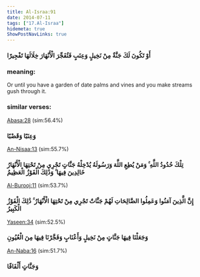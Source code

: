 ```yaml
---
title: Al-Israa:91
date: 2014-07-11
tags: ["17.Al-Israa"]
hidemeta: true 
ShowPostNavLinks: true 
---
```

### أَوْ تَكُونَ لَكَ جَنَّةٌ مِنْ نَخِيلٍ وَعِنَبٍ فَتُفَجِّرَ الْأَنْهَارَ خِلَالَهَا تَفْجِيرًا
### meaning: 
Or until you have a garden of date palms and vines and you make streams gush through it.
### similar verses: 

[Abasa:28](/80/28) (sim:56.4%)

### وَعِنَبًا وَقَضْبًا

[An-Nisaa:13](/4/13) (sim:55.7%)

### تِلْكَ حُدُودُ اللَّهِ ۚ وَمَنْ يُطِعِ اللَّهَ وَرَسُولَهُ يُدْخِلْهُ جَنَّاتٍ تَجْرِي مِنْ تَحْتِهَا الْأَنْهَارُ خَالِدِينَ فِيهَا ۚ وَذَٰلِكَ الْفَوْزُ الْعَظِيمُ

[Al-Burooj:11](/85/11) (sim:53.7%)

### إِنَّ الَّذِينَ آمَنُوا وَعَمِلُوا الصَّالِحَاتِ لَهُمْ جَنَّاتٌ تَجْرِي مِنْ تَحْتِهَا الْأَنْهَارُ ۚ ذَٰلِكَ الْفَوْزُ الْكَبِيرُ

[Yaseen:34](/36/34) (sim:52.5%)

### وَجَعَلْنَا فِيهَا جَنَّاتٍ مِنْ نَخِيلٍ وَأَعْنَابٍ وَفَجَّرْنَا فِيهَا مِنَ الْعُيُونِ

[An-Naba:16](/78/16) (sim:51.7%)

### وَجَنَّاتٍ أَلْفَافًا
